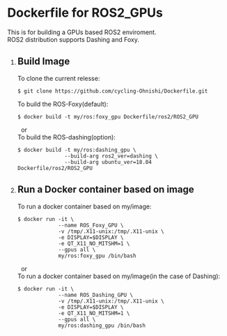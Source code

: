 # Dockerfile for ROS2_GPUs
This is for building a GPUs based ROS2 enviroment.  
ROS2 distribution supports Dashing and Foxy.

1. ## Build Image
    To clone the current relesse:
    ```bash:bash
    $ git clone https://github.com/cycling-Ohnishi/Dockerfile.git
    ```
    To build the ROS-Foxy(default):
    ```bash:bash
    $ docker build -t my/ros:foxy_gpu Dockerfile/ros2/ROS2_GPU
    ```
    &nbsp;&nbsp;or  
    To build the ROS-dashing(option):
    ```bash:bash
    $ docker build -t my/ros:dashing_gpu \
                   --build-arg ros2_ver=dashing \
                   --build-arg ubuntu_ver=18.04 Dockerfile/ros2/ROS2_GPU
    ```

2. ## Run a Docker container based on image
    To run a docker container based on my/image:
    ```bash:bash
    $ docker run -it \
                 --name ROS_Foxy_GPU \
                 -v /tmp/.X11-unix:/tmp/.X11-unix \
                 -e DISPLAY=$DISPLAY \
                 -e QT_X11_NO_MITSHM=1 \
                 --gpus all \
                 my/ros:foxy_gpu /bin/bash
    ```
    &nbsp;&nbsp;or  
    To run a docker container based on my/image(in the case of Dashing):
    ```bash:bash
    $ docker run -it \
                 --name ROS_Dashing_GPU \
                 -v /tmp/.X11-unix:/tmp/.X11-unix \
                 -e DISPLAY=$DISPLAY \
                 -e QT_X11_NO_MITSHM=1 \
                 --gpus all \
                 my/ros:dashing_gpu /bin/bash
    ```